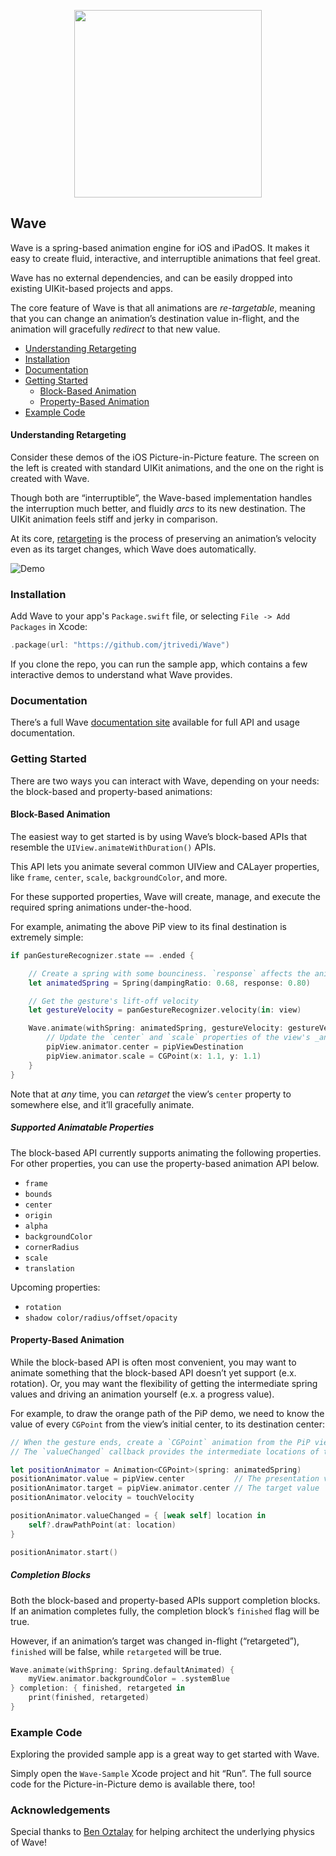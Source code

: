 <p align="center">
    <img width="300" src="./Assets/Logo.png">
</p>

## Wave

Wave is a spring-based animation engine for iOS and iPadOS. It makes it easy to create fluid, interactive, and interruptible animations that feel great.

Wave has no external dependencies, and can be easily dropped into existing UIKit-based projects and apps.

The core feature of Wave is that all animations are _re-targetable_, meaning that you can change an animation’s destination value in-flight, and the animation will gracefully _redirect_ to that new value.

- [Understanding Retargeting](#features)
- [Installation](#installation)
- [Documentation](#documentation)
- [Getting Started](#getting-started)
    - [Block-Based Animation](#block-based-animation)
    - [Property-Based Animation](#property-based-animation)
- [Example Code](#example-code)

#### Understanding Retargeting

Consider these demos of the iOS Picture-in-Picture feature. The screen on the left is created with standard UIKit animations, and the one on the right is created with Wave.

Though both are “interruptible”, the Wave-based implementation handles the interruption much better, and fluidly _arcs_ to its new destination. The UIKit animation feels stiff and jerky in comparison.

At its core, [retargeting](https://developer.apple.com/videos/play/wwdc2018/803/) is the process of preserving an animation’s velocity even as its target changes, which Wave does automatically.

![Demo](./Assets/Retargeting.gif)


### Installation

Add Wave to your app's `Package.swift` file, or selecting `File -> Add Packages` in Xcode:

```swift
.package(url: "https://github.com/jtrivedi/Wave")
```

If you clone the repo, you can run the sample app, which contains a few interactive demos to understand what Wave provides.

### Documentation

There’s a full Wave [documentation site](https://Wave-jtrivedi.structure.sh) available for full API and usage documentation.

### Getting Started



There are two ways you can interact with Wave, depending on your needs: the block-based and property-based animations:

#### Block-Based Animation

The easiest way to get started is by using Wave’s block-based APIs that resemble the `UIView.animateWithDuration()` APIs.

This API lets you animate several common UIView and CALayer properties, like `frame`, `center`, `scale`, `backgroundColor`, and more.

For these supported properties, Wave will create, manage, and execute the required spring animations under-the-hood.

For example, animating the above PiP view to its final destination is extremely simple:

```swift
if panGestureRecognizer.state == .ended {

    // Create a spring with some bounciness. `response` affects the animation's duration.
    let animatedSpring = Spring(dampingRatio: 0.68, response: 0.80)

    // Get the gesture's lift-off velocity
    let gestureVelocity = panGestureRecognizer.velocity(in: view)

    Wave.animate(withSpring: animatedSpring, gestureVelocity: gestureVelocity) {
        // Update the `center` and `scale` properties of the view's _animator_, not the view itself.
        pipView.animator.center = pipViewDestination
        pipView.animator.scale = CGPoint(x: 1.1, y: 1.1)
    }
}
```

Note that at _any_ time, you can _retarget_ the view’s `center` property to somewhere else, and it’ll gracefully animate.

##### Supported Animatable Properties

The block-based API currently supports animating the following properties. For other properties, you can use the property-based animation API below.

* `frame`
* `bounds`
* `center`
* `origin`
* `alpha`
* `backgroundColor`
* `cornerRadius`
* `scale`
* `translation`

Upcoming properties:

* `rotation`
* `shadow color/radius/offset/opacity`

#### Property-Based Animation

While the block-based API is often most convenient, you may want to animate something that the block-based API doesn’t yet support (e.x. rotation). Or, you may want the flexibility of getting the intermediate spring values and driving an animation yourself (e.x. a progress value).

For example, to draw the orange path of the PiP demo, we need to know the value of every `CGPoint` from the view’s initial center, to its destination center:

```swift
// When the gesture ends, create a `CGPoint` animation from the PiP view's initial center, to its target.
// The `valueChanged` callback provides the intermediate locations of the callback, allowing us to draw the path.

let positionAnimator = Animation<CGPoint>(spring: animatedSpring)
positionAnimator.value = pipView.center           // The presentation value
positionAnimator.target = pipView.animator.center // The target value
positionAnimator.velocity = touchVelocity

positionAnimator.valueChanged = { [weak self] location in
    self?.drawPathPoint(at: location)
}

positionAnimator.start()
```



##### Completion Blocks

Both the block-based and property-based APIs support completion blocks. If an animation completes fully, the completion block’s `finished` flag will be true.

However, if an animation’s target was changed in-flight (“retargeted”), `finished` will be false, while `retargeted` will be true.

```swift
Wave.animate(withSpring: Spring.defaultAnimated) {
    myView.animator.backgroundColor = .systemBlue
} completion: { finished, retargeted in
    print(finished, retargeted)
}
```

### Example Code

Exploring the provided sample app is a great way to get started with Wave.

Simply open the `Wave-Sample` Xcode project and hit “Run”. The full source code for the Picture-in-Picture demo is available there, too!

### Acknowledgements

Special thanks to [Ben Oztalay](https://github.com/boztalay) for helping architect the underlying physics of Wave!
